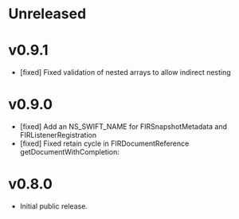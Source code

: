 # Unreleased

# v0.9.1
- [fixed] Fixed validation of nested arrays to allow indirect nesting

# v0.9.0
- [fixed] Add an NS_SWIFT_NAME for FIRSnapshotMetadata and FIRListenerRegistration
- [fixed] Fixed retain cycle in FIRDocumentReference getDocumentWithCompletion:

# v0.8.0
- Initial public release.
